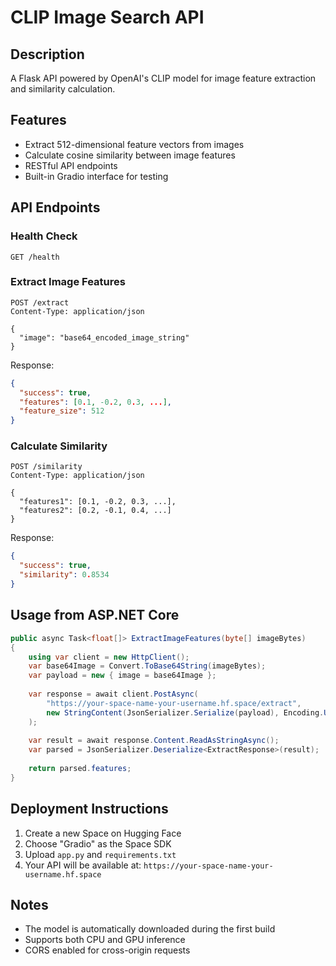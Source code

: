 # CLIP Image Search API

## Description
A Flask API powered by OpenAI's CLIP model for image feature extraction and similarity calculation.

## Features
- Extract 512-dimensional feature vectors from images
- Calculate cosine similarity between image features
- RESTful API endpoints
- Built-in Gradio interface for testing

## API Endpoints

### Health Check
```
GET /health
```

### Extract Image Features
```
POST /extract
Content-Type: application/json

{
  "image": "base64_encoded_image_string"
}
```

Response:
```json
{
  "success": true,
  "features": [0.1, -0.2, 0.3, ...],
  "feature_size": 512
}
```

### Calculate Similarity
```
POST /similarity
Content-Type: application/json

{
  "features1": [0.1, -0.2, 0.3, ...],
  "features2": [0.2, -0.1, 0.4, ...]
}
```

Response:
```json
{
  "success": true,
  "similarity": 0.8534
}
```

## Usage from ASP.NET Core

```csharp
public async Task<float[]> ExtractImageFeatures(byte[] imageBytes)
{
    using var client = new HttpClient();
    var base64Image = Convert.ToBase64String(imageBytes);
    var payload = new { image = base64Image };
    
    var response = await client.PostAsync(
        "https://your-space-name-your-username.hf.space/extract",
        new StringContent(JsonSerializer.Serialize(payload), Encoding.UTF8, "application/json")
    );
    
    var result = await response.Content.ReadAsStringAsync();
    var parsed = JsonSerializer.Deserialize<ExtractResponse>(result);
    
    return parsed.features;
}
```

## Deployment Instructions

1. Create a new Space on Hugging Face
2. Choose "Gradio" as the Space SDK
3. Upload `app.py` and `requirements.txt`
4. Your API will be available at: `https://your-space-name-your-username.hf.space`

## Notes
- The model is automatically downloaded during the first build
- Supports both CPU and GPU inference
- CORS enabled for cross-origin requests